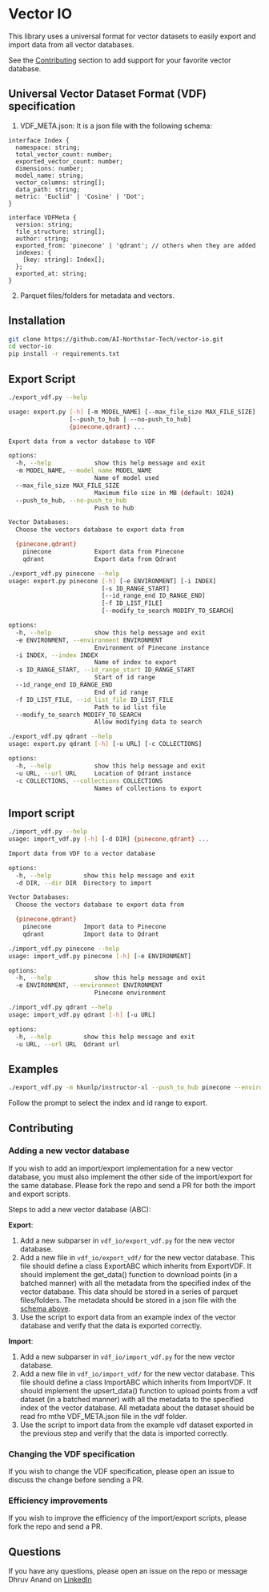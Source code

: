 # Vector IO

This library uses a universal format for vector datasets to easily export and import data from all vector databases.

See the [Contributing](#contributing) section to add support for your favorite vector database.

## Universal Vector Dataset Format (VDF) specification

1. VDF_META.json: It is a json file with the following schema:

```
interface Index {
  namespace: string;
  total_vector_count: number;
  exported_vector_count: number;
  dimensions: number;
  model_name: string;
  vector_columns: string[];
  data_path: string;
  metric: 'Euclid' | 'Cosine' | 'Dot';
}

interface VDFMeta {
  version: string;
  file_structure: string[];
  author: string;
  exported_from: 'pinecone' | 'qdrant'; // others when they are added
  indexes: {
    [key: string]: Index[];
  };
  exported_at: string;
}
```

2. Parquet files/folders for metadata and vectors.

## Installation

```bash
git clone https://github.com/AI-Northstar-Tech/vector-io.git
cd vector-io
pip install -r requirements.txt
```

## Export Script

```bash
./export_vdf.py --help

usage: export.py [-h] [-m MODEL_NAME] [--max_file_size MAX_FILE_SIZE]
                 [--push_to_hub | --no-push_to_hub]
                 {pinecone,qdrant} ...

Export data from a vector database to VDF

options:
  -h, --help            show this help message and exit
  -m MODEL_NAME, --model_name MODEL_NAME
                        Name of model used
  --max_file_size MAX_FILE_SIZE
                        Maximum file size in MB (default: 1024)
  --push_to_hub, --no-push_to_hub
                        Push to hub

Vector Databases:
  Choose the vectors database to export data from

  {pinecone,qdrant}
    pinecone            Export data from Pinecone
    qdrant              Export data from Qdrant
```

```bash
./export_vdf.py pinecone --help
usage: export.py pinecone [-h] [-e ENVIRONMENT] [-i INDEX]
                          [-s ID_RANGE_START]
                          [--id_range_end ID_RANGE_END]
                          [-f ID_LIST_FILE]
                          [--modify_to_search MODIFY_TO_SEARCH]

options:
  -h, --help            show this help message and exit
  -e ENVIRONMENT, --environment ENVIRONMENT
                        Environment of Pinecone instance
  -i INDEX, --index INDEX
                        Name of index to export
  -s ID_RANGE_START, --id_range_start ID_RANGE_START
                        Start of id range
  --id_range_end ID_RANGE_END
                        End of id range
  -f ID_LIST_FILE, --id_list_file ID_LIST_FILE
                        Path to id list file
  --modify_to_search MODIFY_TO_SEARCH
                        Allow modifying data to search
```

```bash
./export_vdf.py qdrant --help
usage: export.py qdrant [-h] [-u URL] [-c COLLECTIONS]

options:
  -h, --help            show this help message and exit
  -u URL, --url URL     Location of Qdrant instance
  -c COLLECTIONS, --collections COLLECTIONS
                        Names of collections to export
```

## Import script

```bash
./import_vdf.py --help
usage: import_vdf.py [-h] [-d DIR] {pinecone,qdrant} ...

Import data from VDF to a vector database

options:
  -h, --help         show this help message and exit
  -d DIR, --dir DIR  Directory to import

Vector Databases:
  Choose the vectors database to export data from

  {pinecone,qdrant}
    pinecone         Import data to Pinecone
    qdrant           Import data to Qdrant

./import_vdf.py pinecone --help
usage: import_vdf.py pinecone [-h] [-e ENVIRONMENT]

options:
  -h, --help            show this help message and exit
  -e ENVIRONMENT, --environment ENVIRONMENT
                        Pinecone environment

./import_vdf.py qdrant --help  
usage: import_vdf.py qdrant [-h] [-u URL]

options:
  -h, --help         show this help message and exit
  -u URL, --url URL  Qdrant url

```

## Examples

```bash
./export_vdf.py -m hkunlp/instructor-xl --push_to_hub pinecone --environment gcp-starter
```

Follow the prompt to select the index and id range to export.

## Contributing

### Adding a new vector database

If you wish to add an import/export implementation for a new vector database, you must also implement the other side of the import/export for the same database.
Please fork the repo and send a PR for both the import and export scripts.

Steps to add a new vector database (ABC):

**Export**:

1. Add a new subparser in `vdf_io/export_vdf.py` for the new vector database.
2. Add a new file in `vdf_io/export_vdf/` for the new vector database. This file should define a class ExportABC which inherits from ExportVDF. It should implement the get_data() function to download points (in a batched manner) with all the metadata from the specified index of the vector database. This data should be stored in a series of parquet files/folders.
The metadata should be stored in a json file with the [schema above](#universal-vector-dataset-format-vdf-specification).
3. Use the script to export data from an example index of the vector database and verify that the data is exported correctly.

**Import**:

1. Add a new subparser in `vdf_io/import_vdf.py` for the new vector database.
2. Add a new file in `vdf_io/import_vdf/` for the new vector database. This file should define a class ImportABC which inherits from ImportVDF. It should implement the upsert_data() function to upload points from a vdf dataset (in a batched manner) with all the metadata to the specified index of the vector database. All metadata about the dataset should be read fro mthe VDF_META.json file in the vdf folder.
3. Use the script to import data from the example vdf dataset exported in the previous step and verify that the data is imported correctly.

### Changing the VDF specification

If you wish to change the VDF specification, please open an issue to discuss the change before sending a PR.

### Efficiency improvements

If you wish to improve the efficiency of the import/export scripts, please fork the repo and send a PR.

## Questions

If you have any questions, please open an issue on the repo or message Dhruv Anand on [LinkedIn](https://www.linkedin.com/in/dhruv-anand-ainorthstartech/)
